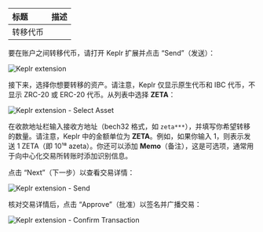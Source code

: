 | 标题     | 描述 |
| :------- | :--- |
| 转移代币 |      |

要在账户之间转移代币，请打开 Keplr 扩展并点击 “Send”（发送）：

![Keplr extension](https://www.zetachain.com/docs/_next/image/?url=%2Fdocs%2Fimg%2Fdocs%2Fkeplr-dashboard.png&w=828&q=75)



接下来，选择你想要转移的资产。请注意，Keplr 仅显示原生代币和 IBC 代币，不显示 ZRC-20 或 ERC-20 代币。从列表中选择 **ZETA**：

![Keplr extension - Select Asset](https://www.zetachain.com/docs/_next/image/?url=%2Fdocs%2Fimg%2Fdocs%2Fkeplr-assets.png&w=828&q=75)

在收款地址栏输入接收方地址（bech32 格式，如 `zeta***`），并填写你希望转移的数量。请注意，Keplr 中的金额单位为 **ZETA**。例如，如果你输入 1，则表示发送 1 ZETA（即 10¹⁸ azeta）。你还可以添加 **Memo**（备注），这是可选项，通常用于向中心化交易所转账时添加识别信息。

点击 “Next”（下一步）以查看交易详情：

![Keplr extension - Send](https://www.zetachain.com/docs/_next/image/?url=%2Fdocs%2Fimg%2Fdocs%2Fkeplr-send.png&w=828&q=75)

核对交易详情后，点击 “Approve”（批准）以签名并广播交易：

![Keplr extension - Confirm Transaction](https://www.zetachain.com/docs/_next/image/?url=%2Fdocs%2Fimg%2Fdocs%2Fkeplr-approve.png&w=828&q=75)
